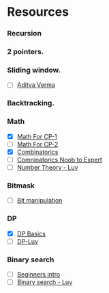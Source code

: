 # Resources
### Recursion
### 2 pointers.
### Sliding window. 
- [ ] [Aditya Verma](https://www.youtube.com/playlist?list=PL_z_8CaSLPWeM8BDJmIYDaoQ5zuwyxnfj)
### Backtracking. 

### Math  
- [X] [Math For CP-1](https://www.youtube.com/watch?v=Ae6DPyviupg)
- [ ] [Math For CP-2](https://www.youtube.com/watch?v=3VYMWlfMsaE)
- [X] [Combinatorics](https://www.youtube.com/watch?v=angfL8_wQ7g)
- [ ] [Comninatorics Noob to Expert](https://www.youtube.com/watch?v=le2enQgQ7Ws)
- [ ] [Number Theory - Luv](https://www.youtube.com/playlist?list=PLauivoElc3giVROwL-6g9hO-LlSen_NaV)
### Bitmask
- [ ] [Bit manipulation](https://www.youtube.com/watch?v=d98t0fQrCGk)
### DP
- [X] [DP Basics](https://www.youtube.com/watch?v=ElbkXEMUIDM)
- [ ] [DP-Luv](https://www.youtube.com/playlist?list=PLauivoElc3gimdmLcIIpafEkzGs4tCQmi)
### Binary search
- [ ] [Beginners intro](https://www.youtube.com/watch?v=23643guTXMo)
- [ ] [Binary search - Luv](https://www.youtube.com/playlist?list=PLauivoElc3gjE_s-7owHO0RVb_jj7Rx85)
